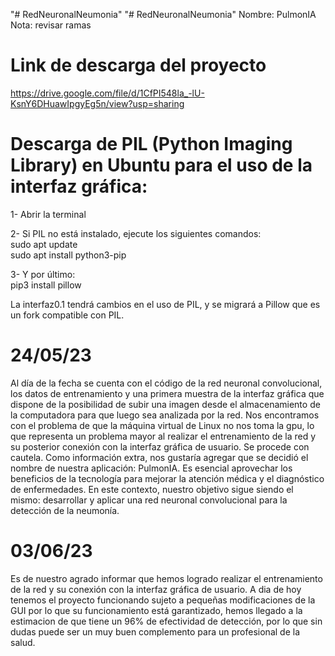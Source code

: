 "# RedNeuronalNeumonia" 
"# RedNeuronalNeumonia" 
Nombre: PulmonIA
Nota: revisar ramas 

# Link de descarga del proyecto
https://drive.google.com/file/d/1CfPI548la_-lU-KsnY6DHuawIpgyEg5n/view?usp=sharing

# Descarga de PIL (Python Imaging Library) en Ubuntu para el uso de la interfaz gráfica:

1- Abrir la terminal

2- Si PIL no está instalado, ejecute los siguientes comandos:        
sudo apt update  
sudo apt install python3-pip

3- Y por último:     
pip3 install pillow

La interfaz0.1 tendrá cambios en el uso de PIL, y se migrará a Pillow que es un fork compatible con PIL.

# 24/05/23
Al día de la fecha se cuenta con el código de la red neuronal convolucional, los datos de entrenamiento y una primera muestra de la interfaz gráfica que dispone de la posibilidad de subir una imagen desde el almacenamiento de la computadora para que luego sea analizada por la red.
Nos encontramos con el problema de que la máquina virtual de Linux no nos toma la gpu, lo que representa un problema mayor al realizar el entrenamiento de la red y su posterior conexión con la interfaz gráfica de usuario. Se procede con cautela. 
Como información extra, nos gustaría agregar que se decidió el nombre de nuestra aplicación: PulmonIA.
Es esencial aprovechar los beneficios de la tecnología para mejorar la atención médica y el diagnóstico de enfermedades. En este contexto, nuestro objetivo sigue siendo el mismo: desarrollar y aplicar una red neuronal convolucional para la detección de la neumonía. 

# 03/06/23
Es de nuestro agrado informar que hemos logrado realizar el entrenamiento de la red y su conexión con la interfaz gráfica de usuario.
A dia de hoy tenemos el proyecto funcionando sujeto a pequeñas modificaciones de la GUI por lo que su funcionamiento está garantizado, hemos llegado a la estimacion de que tiene un 96% de efectividad de detección, por lo que sin dudas puede ser un muy buen complemento para un profesional de la salud.